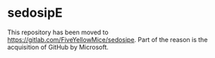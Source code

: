# sedosipE

This repository has been moved to <https://gitlab.com/FiveYellowMice/sedosipe>. Part of the reason is the acquisition of GitHub by Microsoft.
